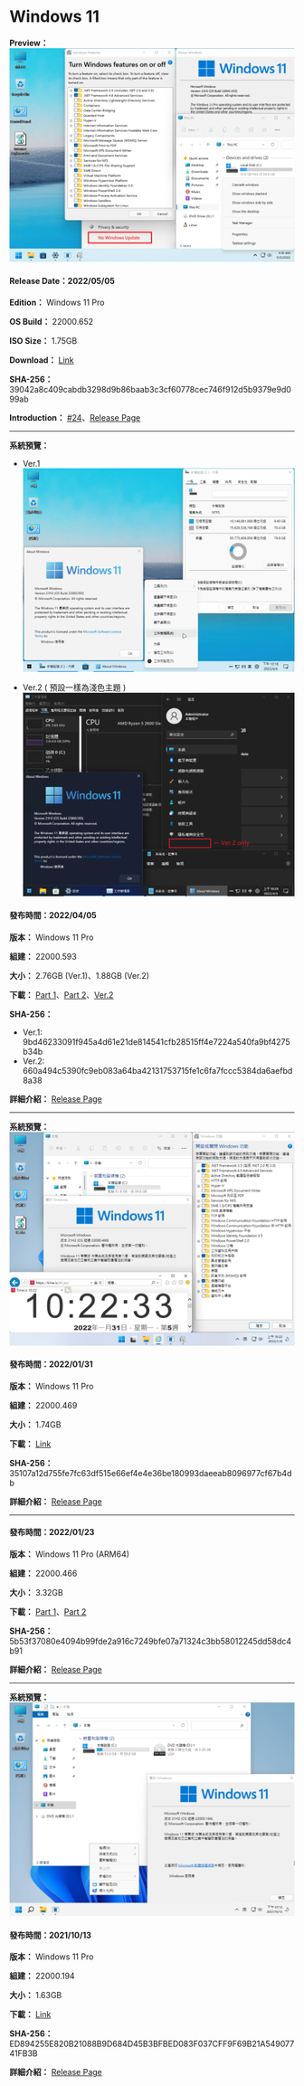 # Windows 11

**Preview：**
![preview](/preview/22000.652_220505_1.png)

#### Release Date：2022/05/05

**Edition：** Windows 11 Pro

**OS Build：** 22000.652

**ISO Size：** 1.75GB

**Download：** [Link](https://gmnfuedutw-my.sharepoint.com/:u:/g/personal/40543229_gm_nfu_edu_tw/ESq52yGL0T5CsXlBvACG618BopImkbiT6Qf0qa34shrC0g)

**SHA-256：** 39042a8c409cabdb3298d9b86baab3c3cf60778cec746f912d5b9379e9d099ab

**Introduction：** [#24](https://github.com/WhatTheBlock/WindowsSimplify/issues/24)、[Release Page](https://github.com/WhatTheBlock/WindowsSimplify/releases/tag/w11.220505)

----

**系統預覽：**
- Ver.1
![1.png](/preview/22000.593_220404_2.png)

- Ver.2 ( 預設一樣為淺色主題 )
![1.png](/preview/22000.593_220404_6.png)

#### 發布時間：2022/04/05

**版本：** Windows 11 Pro

**組建：** 22000.593

**大小：** 2.76GB (Ver.1)、1.88GB (Ver.2)

**下載：** [Part 1](https://github.com/WhatTheBlock/WindowsSimplify/releases/download/w11.220404/22000.593_220404.part1.rar)、[Part 2](https://github.com/WhatTheBlock/WindowsSimplify/releases/download/w11.220404/22000.593_220404.part2.rar)、[Ver.2](https://github.com/WhatTheBlock/WindowsSimplify/releases/download/w11.220404/22000.593_220404-2.iso)

**SHA-256：**
- Ver.1: 9bd46233091f945a4d61e21de814541cfb28515ff4e7224a540fa9bf4275b34b
- Ver.2: 660a494c5390fc9eb083a64ba42131753715fe1c6fa7fccc5384da6aefbd8a38

**詳細介紹：** [Release Page](https://github.com/WhatTheBlock/WindowsSimplify/releases/tag/w11.220404)

----

**系統預覽：**
![1.png](/preview/22000.469_220131.png)

#### 發布時間：2022/01/31

**版本：** Windows 11 Pro

**組建：** 22000.469

**大小：** 1.74GB

**下載：** [Link](https://github.com/WhatTheBlock/WindowsSimplify/releases/download/w11.220131/22000.469_220131.iso)

**SHA-256：** 35107a12d755fe7fc63df515e66ef4e4e36be180993daeeab8096977cf67b4db

**詳細介紹：** [Release Page](https://github.com/WhatTheBlock/WindowsSimplify/releases/tag/w11.220131)

----

#### 發布時間：2022/01/23

**版本：** Windows 11 Pro (ARM64)

**組建：** 22000.466

**大小：** 3.32GB

**下載：** [Part 1](https://github.com/WhatTheBlock/WindowsSimplify/releases/download/w11.220123/22000.466_arm_220123.part1.rar)、[Part 2](https://github.com/WhatTheBlock/WindowsSimplify/releases/download/w11.220123/22000.466_arm_220123.part2.rar)

**SHA-256：** 5b53f37080e4094b99fde2a916c7249bfe07a71324c3bb58012245dd58dc4b91

**詳細介紹：** [Release Page](https://github.com/WhatTheBlock/WindowsSimplify/releases/tag/w11.220123)

----

**系統預覽：**
![1.png](/preview/Win11_22000.194_211012.png)

#### 發布時間：2021/10/13

**版本：** Windows 11 Pro

**組建：** 22000.194

**大小：** 1.63GB

**下載：** [Link](https://github.com/WhatTheBlock/WindowsSimplify/releases/download/w11.211013/Win11_22000.194_211012.iso)

**SHA-256：** ED894255E820B21088B9D684D45B3BFBED083F037CFF9F69B21A54907741FB3B

**詳細介紹：** [Release Page](https://github.com/WhatTheBlock/WindowsSimplify/releases/tag/w11.211013)
